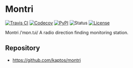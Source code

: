 # Montri

[![Travis CI](https://travis-ci.org/kaptos/montri.svg?branch=master)](https://travis-ci.org/kaptos/montri)
[![Codecov](https://codecov.io/gh/kaptos/montri/branch/master/graph/badge.svg)](https://codecov.io/gh/kaptos/montri)
[![PyPI](https://img.shields.io/pypi/v/montri.svg)](https://pypi.org/project/montri/)
![Status](https://img.shields.io/pypi/status/montri.svg)
[![License](https://img.shields.io/github/license/kaptos/montri.svg)](https://github.com/kaptos/montri/blob/master/LICENSE)

Montri
/ˈmɒn.tɹi/
A radio direction finding monitoring station.

## Repository

* https://github.com/kaptos/montri
